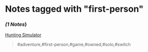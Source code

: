 # Notes tagged with "first-person"

### _(1 Notes_)

[Hunting Simulator](./../Hunting%20Simulator.html)
> #adventure,#first-person,#game,#owned,#solo,#switch


